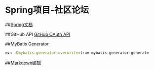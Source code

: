 # Spring项目-社区论坛

##[Spring文档](https://spring.io/guides)

##GitHub API
[GitHub OAuth API](https://developer.github.com/apps/building-oauth-apps/creating-an-oauth-app/https://developer.github.com/apps/building-oauth-apps/creating-an-oauth-app/)

##MyBatis Generator
```bash
mvn -Dmybatis.generator.overwrite=true mybatis-generator:generate
```
##[Markdown编辑](https://github.com/pandao/editor.md/)
